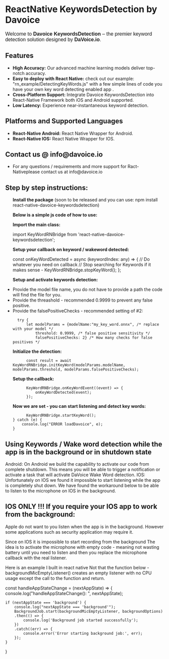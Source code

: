 # ReactNative KeywordsDetection by Davoice

<p style="font-family: Arial, sans-serif; font-size: 16px;">
Welcome to <strong>Davoice KeywordsDetection</strong> – the premier keyword detection solution designed by <strong>DaVoice.io</strong>.
</p>

<h2>Features</h2>
<ul>
  <li><strong>High Accuracy:</strong> Our advanced machine learning models deliver top-notch accuracy.</li>
  <li><strong>Easy to deploy with React Native:</strong> check out our example: "rn_example/DetectingKeyWords.js" with a few simple lines of code you have your own key word detecting enabled app .</li>
  <li><strong>Cross-Platform Support:</strong> Integrate Davoice KeywordsDetection into React-Native Framework both iOS and Android supported.</li>
  <li><strong>Low Latency:</strong> Experience near-instantaneous keyword detection.</li>
</ul>

<h2>Platforms and Supported Languages</h2>
<ul>
  <li><strong>React-Native Android:</strong> React Native Wrapper for Android.</li>
  <li><strong>React-Native IOS:</strong> React Native Wrapper for IOS.</li>
</ul>

<h2>Contact us @ info@davoice.io </h2>
<ul>
  <li>For any questions / requirements and more support for Ract-Nativeplease contact us at info@davoice.io</li>
</ul>

<h2>Step by step instructions:</h2>
<ul>

<strong>Install the package</strong> (soon to be released and you can use: npm install react-native-davoice-keywordsdetection)


<strong>Below is a simple js code of how to use:

Import the main class:</strong>

  import KeyWordRNBridge from 'react-native-davoice-keywordsdetection';

<strong>Setup your callback on keyword / wakeword detected:</strong>

  const onKeyWordDetected = async (keywordIndex: any) => {
    // Do whatever you need on callback
    // Stop searching for Keywords if it makes sense - KeyWordRNBridge.stopKeyWord();
  };

<strong>Setup and activate keywords detection:</strong> 
  <li>Provide the model file name, you do not have to provide a path the code will find the file for you.</li>
  <li>Provide the threashold - recommended 0.9999 to prevent any false positive.</li>
  <li>Provide the falsePositiveChecks - recommended setting of #2:</li>

      try {
          let modelParams = {modelName:"my_key_word.onnx", /* replace with your model */ 
              threshold: 0.9999, /* false positive sensitivity */ 
              falsePositiveChecks: 2} /* How many checks for false positives */
<strong>Initialize the detection:</strong>

          const result = await KeyWordRNBridge.initKeyWord(modelParams.modelName, modelParams.threshold, modelParams.falsePositiveChecks);
<strong>Setup the callback:</strong>

          KeyWordRNBridge.onKeyWordEvent((event) => {
              onKeyWordDetected(event);
          });
<strong>Now we are set - you can start listening and detect key words:</strong>

          KeyWordRNBridge.startKeyWord();
    } catch (e) {
        console.log("ERROR loadDavoice", e);
    }
</ul>

<h2>Using Keywords / Wake word detection while the app is in the background or in shutdown state</h2>

Android: On Android we build the capability to activate our code from complete shutdown. This means you will be able to trigger a notification or activate a task that will activate DaVoice Wake Word detection.
IOS: Unfortunately on IOS we found it impossible to start listening while the app is completely shut down. We have found the workaround below to be able to listen to the microphone on IOS in the background.

<h2>IOS ONLY !!! If you require your IOS app to work from the background:</h2>

Apple do not want to you listen when the app is in the background. 
However some applications such as security application may require it.

Since on IOS it is impossible to start recording from the background The idea is to activate the microphone with empty code - meaning not wasting battery until you need to listen and then you replace the microphone callback with the real listener.

Here is an example I built in react native Not that the function below - backgroundMicEmptyListener() creates an empty listener with no CPU usage except the call to the function and return.


  const handleAppStateChange = (nextAppState) => {
    console.log("handleAppStateChange(): ", nextAppState);
    
    if (nextAppState === 'background') {
        console.log("nextAppState === 'background'");
        BackgroundJob.start(backgroundMicEmptyListener, backgroundOptions)
        .then(() => {
            console.log('Background job started successfully');
        })
        .catch((err) => {
            console.error('Error starting background job:', err);
        });
    }
  }

